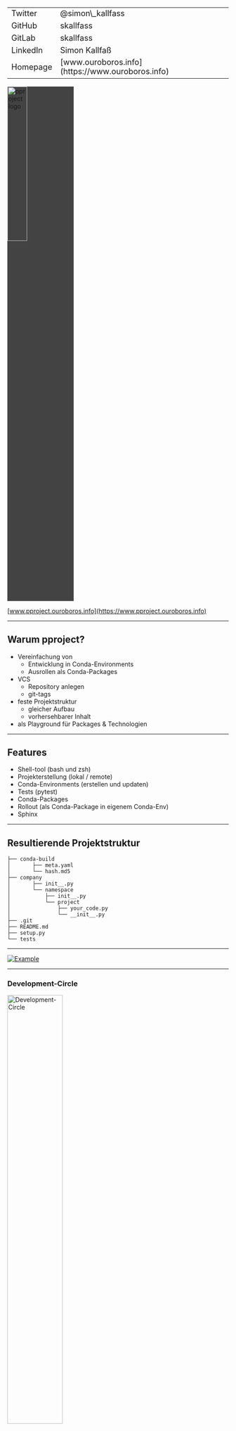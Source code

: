 <table style="text-align: left; font-size: 18px">
    <tr>
        <td>Twitter</td>
        <td>@simon\_kallfass</td>
    </tr>
    <tr>
        <td>GitHub</td>
        <td>skallfass</td>
    </tr>
    <tr>
        <td>GitLab</td>
        <td>skallfass</td>
    </tr>
    <tr>
        <td>LinkedIn</td>
        <td>Simon Kallfaß</td>
    </tr>
    <tr>
        <td>Homepage</td>
        <td>[www.ouroboros.info](https://www.ouroboros.info)</td>
    </tr>
</table>

<img src="https://pproject.ouroboros.info/_images/pproject.svg" alt="pproject logo" width="30%" height="30%" z-index=-5 style="background-color: #434344;">

[www.pproject.ouroboros.info](https://www.pproject.ouroboros.info)

---

## Warum pproject?
* Vereinfachung von
    * Entwicklung in Conda-Environments
    * Ausrollen als Conda-Packages
* VCS
    * Repository anlegen
    * git-tags
* feste Projektstruktur
    * gleicher Aufbau
    * vorhersehbarer Inhalt
* als Playground für Packages & Technologien

---

## Features
* Shell-tool (bash und zsh)
* Projekterstellung (lokal / remote)
* Conda-Environments (erstellen und updaten)
* Tests (pytest)
* Conda-Packages
* Rollout (als Conda-Package in eigenem Conda-Env)
* Sphinx

---

## Resultierende Projektstruktur
```
├── conda-build
│       ├── meta.yaml
│       └── hash.md5
├── company
│       ├── init__.py
│       └── namespace
│           ├── init__.py
│           └── project
│               ├── your_code.py
│               └── __init__.py
├── .git
├── README.md
├── setup.py
└── tests
```

---

[![Example](https://asciinema.org/a/172085.png)](https://asciinema.org/a/172085)

---

### Development-Circle
<img src="https://pproject.ouroboros.info/_images/development_circle.svg" alt="Development-Circle" width="50%" height="50%">

---

## Erstellen und Entwickeln
Erstellen:
```bash
pproject create --remote tools example -p 3.6
```
Update des Conda-Envs:
```bash
pproject update
```
Testen:
```bash
pproject test
```

---
## Status und Build
Überblick:
```bash
pproject info {project, general}
```
Neuer Versionstag:
```bash
pproject version -m "MESSAGE" {major, minor, patch}
```
Conda-Package erstellen:
```bash
pproject build [--publish]
```

---
## Ausrollen und Dokumentation
Ausrollen auf Host:
```bash
pproject release -d USER@HOST -e ENVIRONMENT_NAME
```
Erstellen der Sphinx-Dokumentation:
```bash
pproject sphinx
```

---

## Ausblick
* eventuell Bitbucket-support
* fish-support
* flexiblere Namespaces
* Plugin-System?
* Neuer Befehl: "containerize/dockerize/..."
* CI-Skeletons?

---

## Contributors welcome!
<table style="text-align: left; font-size: 18px">
    <tr>
        <td>Homepage</td>
        <td>https://www.pproject.ouroboros.info</td>
    </tr>
    <tr>
        <td>GitHub</td>
        <td>skallfass/ouroboros-tools-pproject</td>
    </tr>
    <tr>
        <td>GitLab</td>
        <td>ouroboros-tools/pproject</td>
    </tr>
</table>
